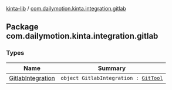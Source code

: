 [kinta-lib](../index.md) / [com.dailymotion.kinta.integration.gitlab](./index.md)

## Package com.dailymotion.kinta.integration.gitlab

### Types

| Name | Summary |
|---|---|
| [GitlabIntegration](-gitlab-integration/index.md) | `object GitlabIntegration : `[`GitTool`](../com.dailymotion.kinta/-git-tool/index.md) |
